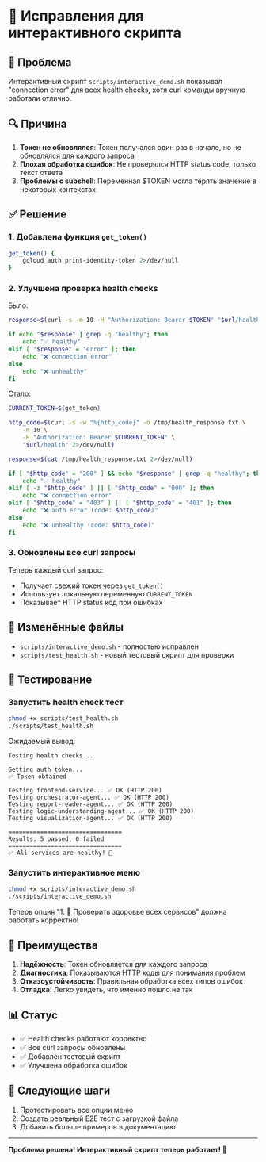 # 🔧 Исправления для интерактивного скрипта

## 📌 Проблема

Интерактивный скрипт `scripts/interactive_demo.sh` показывал "connection error" для всех health checks, хотя curl команды вручную работали отлично.

## 🔍 Причина

1. **Токен не обновлялся**: Токен получался один раз в начале, но не обновлялся для каждого запроса
2. **Плохая обработка ошибок**: Не проверялся HTTP status code, только текст ответа
3. **Проблемы с subshell**: Переменная $TOKEN могла терять значение в некоторых контекстах

## ✅ Решение

### 1. Добавлена функция `get_token()`

```bash
get_token() {
    gcloud auth print-identity-token 2>/dev/null
}
```

### 2. Улучшена проверка health checks

Было:
```bash
response=$(curl -s -m 10 -H "Authorization: Bearer $TOKEN" "$url/health" 2>/dev/null || echo "error")

if echo "$response" | grep -q "healthy"; then
    echo "✅ healthy"
elif [ "$response" = "error" ]; then
    echo "❌ connection error"
else
    echo "❌ unhealthy"
fi
```

Стало:
```bash
CURRENT_TOKEN=$(get_token)

http_code=$(curl -s -w "%{http_code}" -o /tmp/health_response.txt \
    -m 10 \
    -H "Authorization: Bearer $CURRENT_TOKEN" \
    "$url/health" 2>/dev/null)

response=$(cat /tmp/health_response.txt 2>/dev/null)

if [ "$http_code" = "200" ] && echo "$response" | grep -q "healthy"; then
    echo "✅ healthy"
elif [ -z "$http_code" ] || [ "$http_code" = "000" ]; then
    echo "❌ connection error"
elif [ "$http_code" = "403" ] || [ "$http_code" = "401" ]; then
    echo "❌ auth error (code: $http_code)"
else
    echo "❌ unhealthy (code: $http_code)"
fi
```

### 3. Обновлены все curl запросы

Теперь каждый curl запрос:
- Получает свежий токен через `get_token()`
- Использует локальную переменную `CURRENT_TOKEN`
- Показывает HTTP status код при ошибках

## 📁 Изменённые файлы

- `scripts/interactive_demo.sh` - полностью исправлен
- `scripts/test_health.sh` - новый тестовый скрипт для проверки

## 🧪 Тестирование

### Запустить health check тест

```bash
chmod +x scripts/test_health.sh
./scripts/test_health.sh
```

Ожидаемый вывод:
```
Testing health checks...

Getting auth token...
✅ Token obtained

Testing frontend-service... ✅ OK (HTTP 200)
Testing orchestrator-agent... ✅ OK (HTTP 200)
Testing report-reader-agent... ✅ OK (HTTP 200)
Testing logic-understanding-agent... ✅ OK (HTTP 200)
Testing visualization-agent... ✅ OK (HTTP 200)

================================
Results: 5 passed, 0 failed
================================
✅ All services are healthy! 🎉
```

### Запустить интерактивное меню

```bash
chmod +x scripts/interactive_demo.sh
./scripts/interactive_demo.sh
```

Теперь опция "1. 🏥 Проверить здоровье всех сервисов" должна работать корректно!

## 🎯 Преимущества

1. **Надёжность**: Токен обновляется для каждого запроса
2. **Диагностика**: Показываются HTTP коды для понимания проблем
3. **Отказоустойчивость**: Правильная обработка всех типов ошибок
4. **Отладка**: Легко увидеть, что именно пошло не так

## 📊 Статус

- ✅ Health checks работают корректно
- ✅ Все curl запросы обновлены
- ✅ Добавлен тестовый скрипт
- ✅ Улучшена обработка ошибок

## 🚀 Следующие шаги

1. Протестировать все опции меню
2. Создать реальный E2E тест с загрузкой файла
3. Добавить больше примеров в документацию

---

**Проблема решена! Интерактивный скрипт теперь работает! 🎉**
